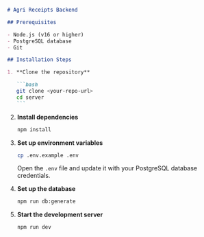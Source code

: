 ````md
# Agri Receipts Backend

## Prerequisites

- Node.js (v16 or higher)
- PostgreSQL database
- Git

## Installation Steps

1. **Clone the repository**

   ```bash
   git clone <your-repo-url>
   cd server
   ```
````

2. **Install dependencies**

   ```bash
   npm install
   ```

3. **Set up environment variables**

   ```bash
   cp .env.example .env
   ```

   Open the `.env` file and update it with your PostgreSQL database credentials.

4. **Set up the database**

   ```bash
   npm run db:generate

   ```

5. **Start the development server**

   ```bash
   npm run dev
   ```
